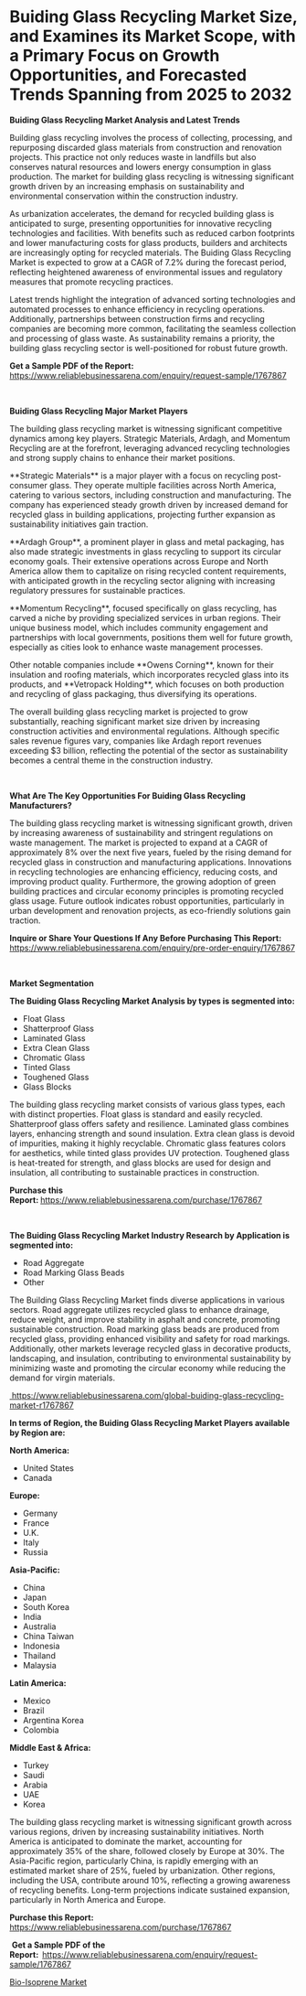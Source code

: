 <p><h1>Buiding Glass Recycling Market Size, and Examines its Market Scope, with a Primary Focus on Growth Opportunities, and Forecasted Trends Spanning from 2025 to 2032</h1></p><p><strong>Buiding Glass Recycling Market Analysis and Latest Trends</strong></p>
<p><p>Building glass recycling involves the process of collecting, processing, and repurposing discarded glass materials from construction and renovation projects. This practice not only reduces waste in landfills but also conserves natural resources and lowers energy consumption in glass production. The market for building glass recycling is witnessing significant growth driven by an increasing emphasis on sustainability and environmental conservation within the construction industry.</p><p>As urbanization accelerates, the demand for recycled building glass is anticipated to surge, presenting opportunities for innovative recycling technologies and facilities. With benefits such as reduced carbon footprints and lower manufacturing costs for glass products, builders and architects are increasingly opting for recycled materials. The Buiding Glass Recycling Market is expected to grow at a CAGR of 7.2% during the forecast period, reflecting heightened awareness of environmental issues and regulatory measures that promote recycling practices.</p><p>Latest trends highlight the integration of advanced sorting technologies and automated processes to enhance efficiency in recycling operations. Additionally, partnerships between construction firms and recycling companies are becoming more common, facilitating the seamless collection and processing of glass waste. As sustainability remains a priority, the building glass recycling sector is well-positioned for robust future growth.</p></p>
<p><strong>Get a Sample PDF of the Report:&nbsp;</strong> <a href="https://www.reliablebusinessarena.com/enquiry/request-sample/1767867?utm_campaign=1420&utm_medium=2&utm_source=Github&utm_content=ia&utm_term=02022025&utm_id=buiding-glass-recycling">https://www.reliablebusinessarena.com/enquiry/request-sample/1767867</a></p>
<p>&nbsp;</p>
<p><strong>Buiding Glass Recycling Major Market Players</strong></p>
<p><p>The building glass recycling market is witnessing significant competitive dynamics among key players. Strategic Materials, Ardagh, and Momentum Recycling are at the forefront, leveraging advanced recycling technologies and strong supply chains to enhance their market positions.</p><p>**Strategic Materials** is a major player with a focus on recycling post-consumer glass. They operate multiple facilities across North America, catering to various sectors, including construction and manufacturing. The company has experienced steady growth driven by increased demand for recycled glass in building applications, projecting further expansion as sustainability initiatives gain traction.</p><p>**Ardagh Group**, a prominent player in glass and metal packaging, has also made strategic investments in glass recycling to support its circular economy goals. Their extensive operations across Europe and North America allow them to capitalize on rising recycled content requirements, with anticipated growth in the recycling sector aligning with increasing regulatory pressures for sustainable practices.</p><p>**Momentum Recycling**, focused specifically on glass recycling, has carved a niche by providing specialized services in urban regions. Their unique business model, which includes community engagement and partnerships with local governments, positions them well for future growth, especially as cities look to enhance waste management processes.</p><p>Other notable companies include **Owens Corning**, known for their insulation and roofing materials, which incorporates recycled glass into its products, and **Vetropack Holding**, which focuses on both production and recycling of glass packaging, thus diversifying its operations.</p><p>The overall building glass recycling market is projected to grow substantially, reaching significant market size driven by increasing construction activities and environmental regulations. Although specific sales revenue figures vary, companies like Ardagh report revenues exceeding $3 billion, reflecting the potential of the sector as sustainability becomes a central theme in the construction industry.</p></p>
<p>&nbsp;</p>
<p><strong>What Are The Key Opportunities For Buiding Glass Recycling Manufacturers?</strong></p>
<p><p>The building glass recycling market is witnessing significant growth, driven by increasing awareness of sustainability and stringent regulations on waste management. The market is projected to expand at a CAGR of approximately 8% over the next five years, fueled by the rising demand for recycled glass in construction and manufacturing applications. Innovations in recycling technologies are enhancing efficiency, reducing costs, and improving product quality. Furthermore, the growing adoption of green building practices and circular economy principles is promoting recycled glass usage. Future outlook indicates robust opportunities, particularly in urban development and renovation projects, as eco-friendly solutions gain traction.</p></p>
<p><strong>Inquire or Share Your Questions If Any Before Purchasing This Report:</strong> <a href="https://www.reliablebusinessarena.com/enquiry/pre-order-enquiry/1767867?utm_campaign=1420&utm_medium=2&utm_source=Github&utm_content=ia&utm_term=02022025&utm_id=buiding-glass-recycling">https://www.reliablebusinessarena.com/enquiry/pre-order-enquiry/1767867</a></p>
<p>&nbsp;</p>
<p><strong>Market Segmentation</strong></p>
<p><strong>The Buiding Glass Recycling Market Analysis by types is segmented into:</strong></p>
<p><ul><li>Float Glass</li><li>Shatterproof Glass</li><li>Laminated Glass</li><li>Extra Clean Glass</li><li>Chromatic Glass</li><li>Tinted Glass</li><li>Toughened Glass</li><li>Glass Blocks</li></ul></p>
<p><p>The building glass recycling market consists of various glass types, each with distinct properties. Float glass is standard and easily recycled. Shatterproof glass offers safety and resilience. Laminated glass combines layers, enhancing strength and sound insulation. Extra clean glass is devoid of impurities, making it highly recyclable. Chromatic glass features colors for aesthetics, while tinted glass provides UV protection. Toughened glass is heat-treated for strength, and glass blocks are used for design and insulation, all contributing to sustainable practices in construction.</p></p>
<p><strong>Purchase this Report:&nbsp;</strong><a href="https://www.reliablebusinessarena.com/purchase/1767867?utm_campaign=1420&utm_medium=2&utm_source=Github&utm_content=ia&utm_term=02022025&utm_id=buiding-glass-recycling">https://www.reliablebusinessarena.com/purchase/1767867</a></p>
<p>&nbsp;</p>
<p><strong>The Buiding Glass Recycling Market Industry Research by Application is segmented into:</strong></p>
<p><ul><li>Road Aggregate</li><li>Road Marking Glass Beads</li><li>Other</li></ul></p>
<p><p>The Building Glass Recycling Market finds diverse applications in various sectors. Road aggregate utilizes recycled glass to enhance drainage, reduce weight, and improve stability in asphalt and concrete, promoting sustainable construction. Road marking glass beads are produced from recycled glass, providing enhanced visibility and safety for road markings. Additionally, other markets leverage recycled glass in decorative products, landscaping, and insulation, contributing to environmental sustainability by minimizing waste and promoting the circular economy while reducing the demand for virgin materials.</p></p>
<p><a href="https://www.reliablebusinessarena.com/global-buiding-glass-recycling-market-r1767867?utm_campaign=1420&utm_medium=2&utm_source=Github&utm_content=ia&utm_term=02022025&utm_id=buiding-glass-recycling">&nbsp;https://www.reliablebusinessarena.com/global-buiding-glass-recycling-market-r1767867</a></p>
<p><strong>In terms of Region, the Buiding Glass Recycling Market Players available by Region are:</strong></p>
<p>
    <p> <strong> North America: </strong>
        <ul>
            <li>United States</li>
            <li>Canada</li>
        </ul>
        </p> 
    <p> <strong> Europe: </strong>
        <ul>
            <li>Germany</li>
            <li>France</li>
            <li>U.K.</li>
            <li>Italy</li>
            <li>Russia</li>
        </ul>
        </p> 
    <p> <strong> Asia-Pacific: </strong>
        <ul>
            <li>China</li>
            <li>Japan</li>
            <li>South Korea</li>
            <li>India</li>
            <li>Australia</li>
            <li>China Taiwan</li>
            <li>Indonesia</li>
            <li>Thailand</li>
            <li>Malaysia</li>
        </ul>
        </p> 
    <p> <strong> Latin America: </strong>
        <ul>
            <li>Mexico</li>
            <li>Brazil</li>
            <li>Argentina Korea</li>
            <li>Colombia</li>
        </ul>
        </p> 
    <p> <strong> Middle East & Africa: </strong>
        <ul>
            <li>Turkey</li>
            <li>Saudi</li>
            <li>Arabia</li>
            <li>UAE</li>
            <li>Korea</li>
        </ul>
    </p>
    </p>
<p><p>The building glass recycling market is witnessing significant growth across various regions, driven by increasing sustainability initiatives. North America is anticipated to dominate the market, accounting for approximately 35% of the share, followed closely by Europe at 30%. The Asia-Pacific region, particularly China, is rapidly emerging with an estimated market share of 25%, fueled by urbanization. Other regions, including the USA, contribute around 10%, reflecting a growing awareness of recycling benefits. Long-term projections indicate sustained expansion, particularly in North America and Europe.</p></p>
<p><strong>Purchase this Report: </strong><a href="https://www.reliablebusinessarena.com/purchase/1767867?utm_campaign=1420&utm_medium=2&utm_source=Github&utm_content=ia&utm_term=02022025&utm_id=buiding-glass-recycling">https://www.reliablebusinessarena.com/purchase/1767867</a></p>
<p>&nbsp;<strong>Get a Sample PDF of the Report:&nbsp;&nbsp;</strong><a href="https://www.reliablebusinessarena.com/enquiry/request-sample/1767867?utm_campaign=1420&utm_medium=2&utm_source=Github&utm_content=ia&utm_term=02022025&utm_id=buiding-glass-recycling">https://www.reliablebusinessarena.com/enquiry/request-sample/1767867</a></p>
<p><strong></strong></p>
<p><p><a href="https://github.com/willjis/Market-Research-Report-List-1/blob/main/bio-isoprene-market.md?utm_campaign=1420&utm_medium=2&utm_source=Github&utm_content=ia&utm_term=02022025&utm_id=buiding-glass-recycling">Bio-Isoprene Market</a></p></p>